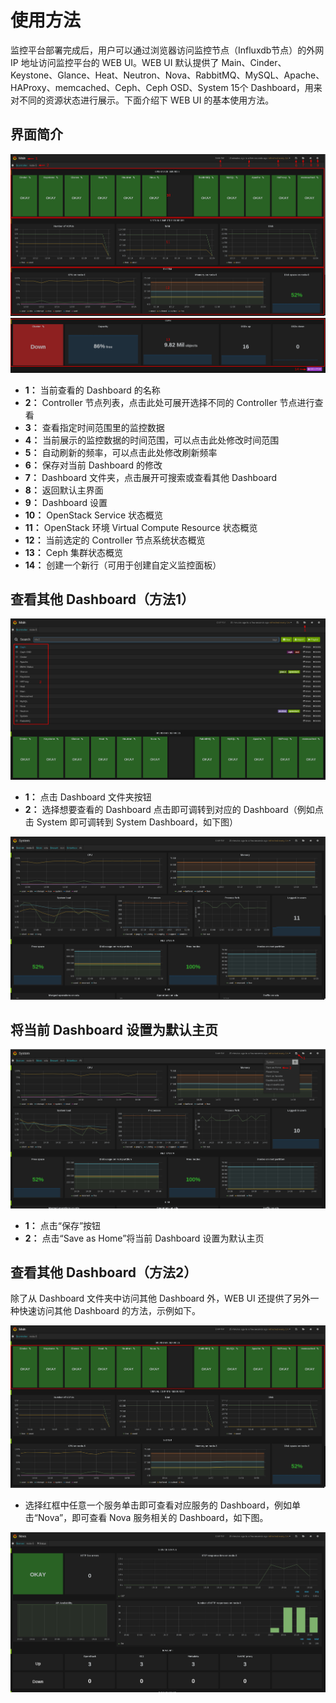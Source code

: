 # 使用方法

监控平台部署完成后，用户可以通过浏览器访问监控节点（Influxdb节点）的外网 IP 地址访问监控平台的 WEB UI。WEB UI 默认提供了 Main、Cinder、Keystone、Glance、Heat、Neutron、Nova、RabbitMQ、MySQL、Apache、HAProxy、memcached、Ceph、Ceph OSD、System 15个 Dashboard，用来对不同的资源状态进行展示。下面介绍下 WEB UI 的基本使用方法。

## 界面简介

![ops_monitor_usage_001](../images/ops_monitor_usage_001.png)
![ops_monitor_usage_002](../images/ops_monitor_usage_002.png)

* **1：** 当前查看的 Dashboard 的名称
* **2：** Controller 节点列表，点击此处可展开选择不同的 Controller 节点进行查看
* **3：** 查看指定时间范围里的监控数据
* **4：** 当前展示的监控数据的时间范围，可以点击此处修改时间范围
* **5：** 自动刷新的频率，可以点击此处修改刷新频率
* **6：** 保存对当前 Dashboard 的修改
* **7：** Dashboard 文件夹，点击展开可搜索或查看其他 Dashboard
* **8：** 返回默认主界面
* **9：** Dashboard 设置
* **10：** OpenStack Service 状态概览
* **11：** OpenStack 环境 Virtual Compute Resource 状态概览
* **12：** 当前选定的 Controller 节点系统状态概览
* **13：** Ceph 集群状态概览
* **14：** 创建一个新行（可用于创建自定义监控面板）

## 查看其他 Dashboard（方法1）

![ops_monitor_usage_003](../images/ops_monitor_usage_003.png)

* **1：** 点击 Dashboard 文件夹按钮
* **2：** 选择想要查看的 Dashboard 点击即可调转到对应的 Dashboard（例如点击 System 即可调转到 System Dashboard，如下图）

![ops_monitor_usage_004](../images/ops_monitor_usage_004.png)

## 将当前 Dashboard 设置为默认主页

![ops_monitor_usage_005](../images/ops_monitor_usage_005.png)

* **1：** 点击“保存”按钮
* **2：** 点击“Save as Home”将当前 Dashboard 设置为默认主页

## 查看其他 Dashboard（方法2）

除了从 Dashboard 文件夹中访问其他 Dashboard 外，WEB UI 还提供了另外一种快速访问其他 Dashboard 的方法，示例如下。

![ops_monitor_usage_006](../images/ops_monitor_usage_006.png)

* 选择红框中任意一个服务单击即可查看对应服务的 Dashboard，例如单击“Nova”，即可查看 Nova 服务相关的 Dashboard，如下图。

![ops_monitor_usage_007](../images/ops_monitor_usage_007.png)
